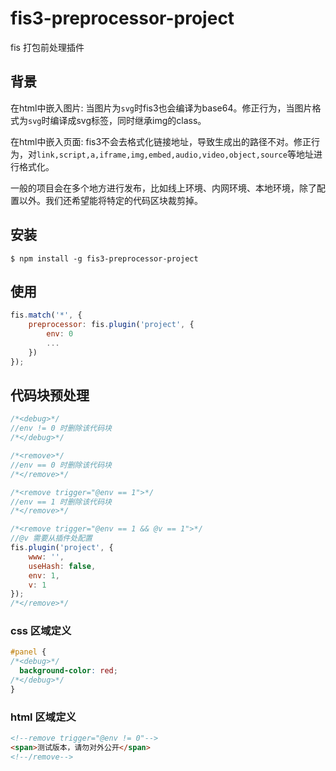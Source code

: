 # fis3-preprocessor-project

fis 打包前处理插件

## 背景
在html中嵌入图片: 当图片为`svg`时fis3也会编译为base64。修正行为，当图片格式为`svg`时编译成svg标签，同时继承img的class。

在html中嵌入页面: fis3不会去格式化链接地址，导致生成出的路径不对。修正行为，对`link,script,a,iframe,img,embed,audio,video,object,source`等地址进行格式化。

一般的项目会在多个地方进行发布，比如线上环境、内网环境、本地环境，除了配置以外。我们还希望能将特定的代码区块裁剪掉。

## 安装
```
$ npm install -g fis3-preprocessor-project
```

## 使用
```javascript
fis.match('*', {
    preprocessor: fis.plugin('project', {
        env: 0
        ...
    })
});
```

## 代码块预处理

```javascript
/*<debug>*/
//env != 0 时删除该代码块
/*</debug>*/

/*<remove>*/
//env == 0 时删除该代码块
/*</remove>*/

/*<remove trigger="@env == 1">*/
//env == 1 时删除该代码块
/*</remove>*/

/*<remove trigger="@env == 1 && @v == 1">*/
//@v 需要从插件处配置
fis.plugin('project', {
    www: '',
    useHash: false,
    env: 1,
    v: 1
});
/*</remove>*/
```

### css 区域定义

```css
#panel {
/*<debug>*/
  background-color: red;
/*</debug>*/
}
```

### html 区域定义

```html
<!--remove trigger="@env != 0"-->
<span>测试版本，请勿对外公开</span>
<!--/remove-->
```